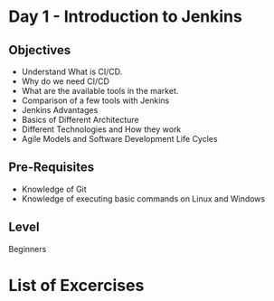 # Day 1 - Introduction to Jenkins
## Objectives
- Understand What is CI/CD.
- Why do we need CI/CD
- What are the available tools in the market.
- Comparison of a few tools with Jenkins
- Jenkins Advantages
- Basics of Different Architecture
- Different Technologies and How they work
- Agile Models and Software Development Life Cycles

## Pre-Requisites
- Knowledge of Git
- Knowledge of executing basic commands on Linux and Windows


## Level
Beginners

# List of Excercises

